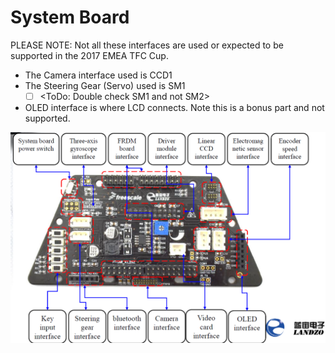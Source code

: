 # System Board

PLEASE NOTE: Not all these interfaces are used or expected to be supported in the 2017 EMEA TFC Cup.

* The Camera interface used is CCD1
* The Steering Gear (Servo) used is SM1 
  * [ ] \<ToDo: Double check SM1 and not SM2>
* OLED interface is where LCD connects. Note this is a bonus part and not supported.

![](../../../../../.gitbook/assets/Landzo-TFC-System_Board.png)
